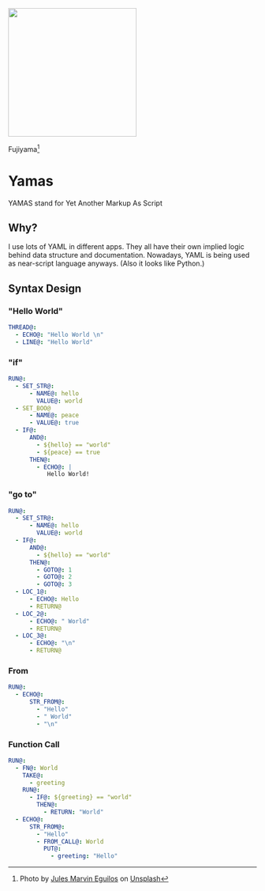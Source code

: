 <img src="https://user-images.githubusercontent.com/4682613/222035515-8ff9e540-aa55-48a2-8208-48f7699233aa.jpg" width="260" />

Fujiyama[^1]


# Yamas
YAMAS stand for Yet Another Markup As Script


## Why?

I use lots of YAML in different apps. They all have their own implied logic behind data structure and documentation. Nowadays, YAML is being used as near-script language anyways. (Also it looks like Python.)


## Syntax Design

### "Hello World"

```yaml
THREAD@:
  - ECHO@: "Hello World \n"
  - LINE@: "Hello World"
```

### "if"

```yaml
RUN@:
  - SET_STR@:
      - NAME@: hello
        VALUE@: world
  - SET_BOO@
      - NAME@: peace
      - VALUE@: true
  - IF@:
      AND@:
        - ${hello} == "world"
        - ${peace} == true
      THEN@:
        - ECHO@: |
           Hello World! 
```

### "go to"

```yaml
RUN@:
  - SET_STR@:
      - NAME@: hello
        VALUE@: world
  - IF@:
      AND@:
        - ${hello} == "world"
      THEN@:
        - GOTO@: 1
        - GOTO@: 2
        - GOTO@: 3
  - LOC_1@:
      - ECHO@: Hello
      - RETURN@
  - LOC_2@:
      - ECHO@: " World"
      - RETURN@
  - LOC_3@:
      - ECHO@: "\n"
      - RETURN@

```

### From

```yaml
RUN@:
  - ECHO@:
      STR_FROM@:
        - "Hello"
        - " World"
        - "\n"

```

### Function Call

```yaml
RUN@:
  - FN@: World
    TAKE@:
      - greeting
    RUN@:
      - IF@: ${greeting} == "world"
        THEN@:
          - RETURN: "World"
  - ECHO@:
      STR_FROM@:
        - "Hello"
        - FROM_CALL@: World
          PUT@:
            - greeting: "Hello"
```



[^1]: Photo by <a href="https://unsplash.com/@jmeguilos?utm_source=unsplash&utm_medium=referral&utm_content=creditCopyText">Jules Marvin Eguilos</a> on <a href="https://unsplash.com/photos/O3oQg9CPy1k?utm_source=unsplash&utm_medium=referral&utm_content=creditCopyText">Unsplash</a>

